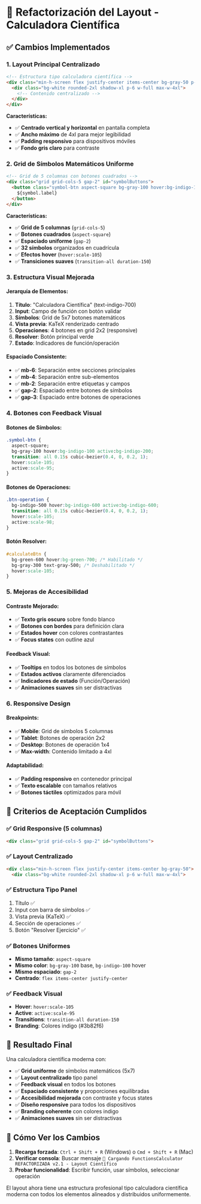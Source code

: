 # 🎨 Refactorización del Layout - Calculadora Científica

## ✅ **Cambios Implementados**

### **1. Layout Principal Centralizado**
```html
<!-- Estructura tipo calculadora científica -->
<div class="min-h-screen flex justify-center items-center bg-gray-50 p-4">
  <div class="bg-white rounded-2xl shadow-xl p-6 w-full max-w-4xl">
    <!-- Contenido centralizado -->
  </div>
</div>
```

**Características:**
- ✅ **Centrado vertical y horizontal** en pantalla completa
- ✅ **Ancho máximo** de 4xl para mejor legibilidad
- ✅ **Padding responsivo** para dispositivos móviles
- ✅ **Fondo gris claro** para contraste

### **2. Grid de Símbolos Matemáticos Uniforme**
```html
<!-- Grid de 5 columnas con botones cuadrados -->
<div class="grid grid-cols-5 gap-2" id="symbolButtons">
  <button class="symbol-btn aspect-square bg-gray-100 hover:bg-indigo-100 active:bg-indigo-200 text-gray-800 font-medium rounded-lg shadow-sm transition-all duration-150 hover:scale-105 flex items-center justify-center text-sm">
    ${symbol.label}
  </button>
</div>
```

**Características:**
- ✅ **Grid de 5 columnas** (`grid-cols-5`)
- ✅ **Botones cuadrados** (`aspect-square`)
- ✅ **Espaciado uniforme** (`gap-2`)
- ✅ **32 símbolos** organizados en cuadrícula
- ✅ **Efectos hover** (`hover:scale-105`)
- ✅ **Transiciones suaves** (`transition-all duration-150`)

### **3. Estructura Visual Mejorada**

#### **Jerarquía de Elementos:**
1. **Título**: "Calculadora Científica" (text-indigo-700)
2. **Input**: Campo de función con botón validar
3. **Símbolos**: Grid de 5x7 botones matemáticos
4. **Vista previa**: KaTeX renderizado centrado
5. **Operaciones**: 4 botones en grid 2x2 (responsive)
6. **Resolver**: Botón principal verde
7. **Estado**: Indicadores de función/operación

#### **Espaciado Consistente:**
- ✅ **mb-6**: Separación entre secciones principales
- ✅ **mb-4**: Separación entre sub-elementos
- ✅ **mb-2**: Separación entre etiquetas y campos
- ✅ **gap-2**: Espaciado entre botones de símbolos
- ✅ **gap-3**: Espaciado entre botones de operaciones

### **4. Botones con Feedback Visual**

#### **Botones de Símbolos:**
```css
.symbol-btn {
  aspect-square;
  bg-gray-100 hover:bg-indigo-100 active:bg-indigo-200;
  transition: all 0.15s cubic-bezier(0.4, 0, 0.2, 1);
  hover:scale-105;
  active:scale-95;
}
```

#### **Botones de Operaciones:**
```css
.btn-operation {
  bg-indigo-500 hover:bg-indigo-600 active:bg-indigo-600;
  transition: all 0.15s cubic-bezier(0.4, 0, 0.2, 1);
  hover:scale-105;
  active:scale-98;
}
```

#### **Botón Resolver:**
```css
#calculateBtn {
  bg-green-600 hover:bg-green-700; /* Habilitado */
  bg-gray-300 text-gray-500; /* Deshabilitado */
  hover:scale-105;
}
```

### **5. Mejoras de Accesibilidad**

#### **Contraste Mejorado:**
- ✅ **Texto gris oscuro** sobre fondo blanco
- ✅ **Botones con bordes** para definición clara
- ✅ **Estados hover** con colores contrastantes
- ✅ **Focus states** con outline azul

#### **Feedback Visual:**
- ✅ **Tooltips** en todos los botones de símbolos
- ✅ **Estados activos** claramente diferenciados
- ✅ **Indicadores de estado** (Función/Operación)
- ✅ **Animaciones suaves** sin ser distractivas

### **6. Responsive Design**

#### **Breakpoints:**
- ✅ **Mobile**: Grid de símbolos 5 columnas
- ✅ **Tablet**: Botones de operación 2x2
- ✅ **Desktop**: Botones de operación 1x4
- ✅ **Max-width**: Contenido limitado a 4xl

#### **Adaptabilidad:**
- ✅ **Padding responsivo** en contenedor principal
- ✅ **Texto escalable** con tamaños relativos
- ✅ **Botones táctiles** optimizados para móvil

## 🎯 **Criterios de Aceptación Cumplidos**

### ✅ **Grid Responsive (5 columnas)**
```html
<div class="grid grid-cols-5 gap-2" id="symbolButtons">
```

### ✅ **Layout Centralizado**
```html
<div class="min-h-screen flex justify-center items-center bg-gray-50">
  <div class="bg-white rounded-2xl shadow-xl p-6 w-full max-w-4xl">
```

### ✅ **Estructura Tipo Panel**
1. Título ✅
2. Input con barra de símbolos ✅
3. Vista previa (KaTeX) ✅
4. Sección de operaciones ✅
5. Botón "Resolver Ejercicio" ✅

### ✅ **Botones Uniformes**
- **Mismo tamaño**: `aspect-square`
- **Mismo color**: `bg-gray-100` base, `bg-indigo-100` hover
- **Mismo espaciado**: `gap-2`
- **Centrado**: `flex items-center justify-center`

### ✅ **Feedback Visual**
- **Hover**: `hover:scale-105`
- **Active**: `active:scale-95`
- **Transitions**: `transition-all duration-150`
- **Branding**: Colores indigo (#3b82f6)

## 🚀 **Resultado Final**

Una calculadora científica moderna con:

- ✅ **Grid uniforme** de símbolos matemáticos (5x7)
- ✅ **Layout centralizado** tipo panel
- ✅ **Feedback visual** en todos los botones
- ✅ **Espaciado consistente** y proporciones equilibradas
- ✅ **Accesibilidad mejorada** con contraste y focus states
- ✅ **Diseño responsive** para todos los dispositivos
- ✅ **Branding coherente** con colores indigo
- ✅ **Animaciones suaves** sin ser distractivas

## 📱 **Cómo Ver los Cambios**

1. **Recarga forzada**: `Ctrl + Shift + R` (Windows) o `Cmd + Shift + R` (Mac)
2. **Verificar consola**: Buscar mensaje `🚀 Cargando FunctionsCalculator REFACTORIZADA v2.1 - Layout Científico`
3. **Probar funcionalidad**: Escribir función, usar símbolos, seleccionar operación

El layout ahora tiene una estructura profesional tipo calculadora científica moderna con todos los elementos alineados y distribuidos uniformemente.



